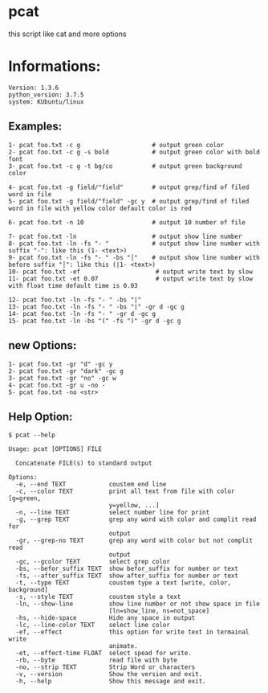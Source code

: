 # pcat
this script like cat and more options

# Informations: 
    Version: 1.3.6
    python_version: 3.7.5
    system: KUbuntu/linux
    
## Examples:
    1- pcat foo.txt -c g                    # output green color
    2- pcat foo.txt -c g -s bold            # output green color with bold font
    3- pcat foo.txt -c g -t bg/co           # output green background color

    4- pcat foo.txt -g field/"field"        # output grep/find of filed word in file
    5- pcat foo.txt -g field/"field" -gc y  # output grep/find of filed word in file with yellow color default color is red
    
    6- pcat foo.txt -n 10                   # output 10 number of file
    
    7- pcat foo.txt -ln                     # output show line number
    8- pcat foo.txt -ln -fs "- "            # output show line number with suffix "-": like this (1- <text>)
    9- pcat foo.txt -ln -fs "- " -bs "│"    # output show line number with before suffix "│": like this (|1- <text>)
    10- pcat foo.txt -ef                     # output write text by slow
    11- pcat foo.txt -et 0.07                # output write text by slow with float time default time is 0.03
    
    12- pcat foo.txt -ln -fs "- " -bs "|"
    13- pcat foo.txt -ln -fs "- " -bs "|" -gr d -gc g
    14- pcat foo.txt -ln -fs "- " -gr d -gc g
    15- pcat foo.txt -ln -bs "(" -fs ")" -gr d -gc g
    
## new Options: 
    1- pcat foo.txt -gr "d" -gc y
    2- pcat foo.txt -gr "dark" -gc g
    3- pcat foo.txt -gr "no" -gc w
    4- pcat foo.txt -gr u -no -
    5- pcat foo.txt -no <str>
    
## Help Option:
    
    $ pcat --help
    
    Usage: pcat [OPTIONS] FILE

      Concatenate FILE(s) to standard output

    Options:
      -e, --end TEXT            coustem end line
      -c, --color TEXT          print all text from file with color [g=green,
                                y=yellow, ...]
      -n, --line TEXT           select number line for print
      -g, --grep TEXT           grep any word with color and complit read for
                                output
      -gr, --grep-no TEXT       grep any word with color but not complit read
                                output
      -gc, --gcolor TEXT        select grep color
      -bs, --befor_suffix TEXT  show befor_suffix for number or text
      -fs, --after_suffix TEXT  show after_suffix for number or text
      -t, --type TEXT           coustem type a text [write, color, background]
      -s, --style TEXT          coustem style a text
      -ln, --show-line          show line number or not show space in file
                                [ln=show_line, ns=not_space]
      -hs, --hide-space         Hide any space in output
      -lc, --line-color TEXT    select line color
      -ef, --effect             this option for write text in termainal write
                                animate.
      -et, --effect-time FLOAT  select spead for write.
      -rb, --byte               read file with byte
      -no, --strip TEXT         Strip Word or characters
      -v, --version             Show the version and exit.
      -h, --help                Show this message and exit.


      
